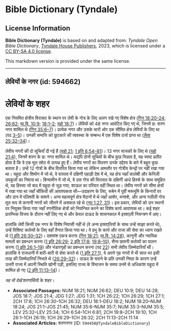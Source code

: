 # Bible Dictionary (Tyndale)

## License Information

**Bible Dictionary (Tyndale)** is based on and adapted from: _Tyndale Open Bible Dictionary_, [Tyndale House Publishers](https://tyndaleopenresources.com/), 2023, which is licensed under a [CC BY-SA 4.0 license](https://creativecommons.org/licenses/by-sa/4.0/legalcode.en).

This markdown version is provided under the same license.



--------------------------------

## लेवियों के नगर (id: 594662)

लेवियों के शहर
==============

एक नियमित क्षेत्रीय विरासत के स्थान पर लेवी के गोत्र के लिए अलग रखे गए विशेष क्षेत्र ([गिन 18:20–24](https://ref.ly/Num18:20-Num18:24); [26:62](https://ref.ly/Num26:62); [व्य.वि. 10:9](https://ref.ly/Deut10:9); [18:1–2](https://ref.ly/Deut18:1-Deut18:2); [यहो 18:7](https://ref.ly/Josh18:7))। लेवियों को 48 नगर आवंटित किए गए थे, जिनमें छ: शरण नगर शामिल थे ([गिन 35:6–7](https://ref.ly/Num35:6-Num35:7))। प्रत्येक नगर और उसके चारों ओर एक सीमित क्षेत्र लेवियों के लिए था (पद [3–5](https://ref.ly/Num35:3-Num35:5))। उनकी सम्पत्ति को छुटकारे की व्यवस्था के सम्बन्ध में एक विशेष दर्जा प्राप्त था ([लैव्य 25:32–34](https://ref.ly/Lev25:32-Lev25:34))।

लेवीय नगरों की दो सूचियाँ दी गई हैं ([यहो 21](https://ref.ly/Josh21:1-Josh21:45); [1 इति 6:54–81](https://ref.ly/1Chr6:54-1Chr6:81))। 13 नगर याजकों के लिए थे ([यहो 21:4](https://ref.ly/Josh21:4)), जिनमें शरण के छ: नगर शामिल थे। यद्यपि दोनों सूचियों के बीच कुछ भिन्नता है, यह स्पष्ट प्रतीत होता है कि वे एक मूल स्रोत से उत्पन्न हुए हैं। लेवीय नगरों का वितरण उनके उद्देश्य के बारे में बहुत कुछ बताता है। उन्हें 12 गोत्रों के बीच वितरित किया गया था लेकिन आमतौर पर गोत्रीय केन्द्रों पर नहीं रखा गया था। यहूदा और शिमोन में जो थे, वे वास्तव में दक्षिणी पहाड़ी देश में थे, वह क्षेत्र जहाँ कालेबी और केनिज़ी उपकुलों का निवास था। बिन्यामीन में जो थे, वे उस गोत्र की विरासत के दक्षिणी आधे हिस्से के साथ समूहित थे, वह हिस्सा जो बाद में यहूदा से जुड़ गया; शाऊल का परिवार वहीं स्थित था। लेवीय नगरों को सीमा क्षेत्रों में रखा गया था जहाँ चौकियों की आवश्यकता थी—उदाहरण के लिए, रूबेन में पूर्वी मरूभूमि के किनारों पर और दान में पलिश्ती के सामने। अन्य महत्वपूर्ण क्षेत्र मैदानों में थे जहाँ आशेर, मनश्शे, और अन्य गलीली गोत्र मूल रूप से कनानी नगरों को जीतने में असफल रहे थे ([न्या 1:27, 31](https://ref.ly/Judg1:27,Judg1:31))। इस प्रकार, लेवियों को उन स्थानों पर नियुक्त किया गया जहाँ रणनीतिक क्षेत्रों को नियन्त्रित करने का विशेष कार्य आवश्यक था। कई शहर प्रारम्भिक विजय के दौरान नहीं लिए गए थे और केवल दाऊद के शासनकाल में इस्राएली नियन्त्रण में आए।

हालांकि लेवी किसी एक नगर के विशेष निवासी नहीं थे (वे अन्य इस्राएलियों के साथ उन्हें साझा करते थे), उन्हें विशिष्ट कर्तव्यों के लिए वहाँ तैनात किया गया था। वे प्रभु के कार्य और राजा की सेवा का ध्यान रखते थे ([1 इति 26:30–32](https://ref.ly/1Chr26:30-1Chr26:32))। दशमांश एकत्र करना ([गिन 18:21](https://ref.ly/Num18:21); [व्य.वि. 14:28](https://ref.ly/Deut14:28)), कानूनी और न्यायिक मामलों का प्रबन्धन करना ([1 इति 26:29](https://ref.ly/1Chr26:29); [2 इति 17:8](https://ref.ly/2Chr17:8); [19:8–10](https://ref.ly/2Chr19:8-2Chr19:10)), सैन्य छावनी कर्तव्यों का पालन करना ([1 इति 26:1–19](https://ref.ly/1Chr26:1-1Chr26:19)) और भंडारगृहों का प्रबन्धन करना (पद [22](https://ref.ly/1Chr26:22)) सभी लेवीय ज़िम्मेदारियाँ थीं। हालांकि वे राजधानी में बारी\-बारी से सेवा करते थे ([1 इति 27:1](https://ref.ly/1Chr27:1)), वे अपने गृह नगरों में भी साल भर इसी तरह की ज़िम्मेदारियाँ निभाते थे ([26:29–32](https://ref.ly/1Chr26:29-1Chr26:32))। दाऊद के घराने के प्रति उनकी निष्ठा के कारण उन्हें उत्तरी राज्य में अपनी स्थिति खोनी पड़ी, इसलिए राज्य के विभाजन के समय उनमें से अधिकांश यहूदा में शामिल हो गए ([2 इति 11:13–14](https://ref.ly/2Chr11:13-2Chr11:14))।

*यह भी देखें* शरणार्थियों के शहर।

* **Associated Passages:** NUM 18:21; NUM 26:62; DEU 10:9; DEU 14:28; JOS 18:7; JOS 21:4; JDG 1:27; JDG 1:31; 1CH 26:22; 1CH 26:29; 1CH 27:1; 2CH 17:8; 1CH 26:30–1CH 26:32; DEU 18:1–DEU 18:2; NUM 18:20–NUM 18:24; JOS 21:1–JOS 21:45; NUM 35:6–NUM 35:7; NUM 35:3–NUM 35:5; LEV 25:32–LEV 25:34; 1CH 6:54–1CH 6:81; 2CH 19:8–2CH 19:10; 1CH 26:1–1CH 26:19; 1CH 26:29–1CH 26:32; 2CH 11:13–2CH 11:14
* **Associated Articles:** शरणनगर (ID: `594458@TyndaleBibleDictionary`)


